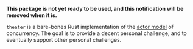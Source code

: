 **This package is not yet ready to be used, and this notification will be removed when it is.**

`theater` is a bare-bones Rust implementation of the [actor model][wiki-actor]
of concurrency. The goal is to provide a decent personal challenge, and to
eventually support other personal challenges.

[wiki-actor]: https://en.wikipedia.org/wiki/Actor_model "'Actor model' on Wikipedia"
